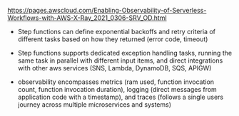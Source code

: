 https://pages.awscloud.com/Enabling-Observability-of-Serverless-Workflows-with-AWS-X-Ray_2021_0306-SRV_OD.html

- Step functions can define exponential backoffs and retry criteria of different tasks based on how they returned (error code, timeout)

- Step functions supports dedicated exception handling tasks, running the same task in parallel with different input items, and direct integrations with other aws services (SNS, Lambda, DynamoDB, SQS, APIGW)

- observability encompasses metrics (ram used, function invocation count, function invocation duration), logging (direct messages from application code with a timestamp), and traces (follows a single users journey across multiple microservices and systems)
